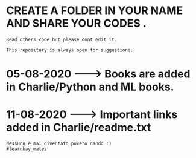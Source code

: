 # CREATE A FOLDER IN YOUR NAME AND SHARE YOUR CODES .

    Read others code but please dont edit it.

    This repository is always open for suggestions.

# 05-08-2020 ---> Books are added in Charlie/Python and ML books.

# 11-08-2020 ---> Important links added in Charlie/readme.txt

    Nessuno è mai diventato povero dando :)
    #learnbay_mates
     
